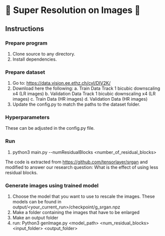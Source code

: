 # :cherry_blossom: Super Resolution on Images :cherry_blossom:

## Instructions
### Prepare program
1. Clone source to any directory.
2. Install dependencies.

### Prepare dataset
1. Go to: https://data.vision.ee.ethz.ch/cvl/DIV2K/
2. Download here the following:
  a. Train Data Track 1 bicubic downscaling x4 (LR images)
  b. Validation Data Track 1 bicubic downscaling x4 (LR images)
  c. Train Data (HR images)
  d. Validation Data (HR images)
3. Update the config.py to match the paths to the dataset folder.

### Hyperparameters
These can be adjusted in the config.py file.

### Run
1. python3 main.py --numResidualBlocks <number_of_residual_blocks>

The code is extracted from https://github.com/tensorlayer/srgan and modified to answer our research question: What is the effect of using less residual blocks.

### Generate images using trained model
1. Choose the model that you want to use to rescale the images. These models can be found in output/<your_current_run>/checkpoint/g_srgan<num-epoch>.npz
2. Make a folder containing the images that have to be enlarged
3. Make an output folder
4. run: Python3 genImage.py <model_path> <num_residual_blocks> <input_folder> <output_folder>



